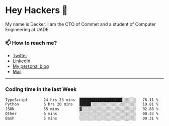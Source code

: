 # Hey Hackers 👋

My name is Decker. I am the CTO of Commet and a student of Computer Engineering at UADE.

### 📫 How to reach me?
- [Twitter](https://x.com/0xDecker) 
- [LinkedIn](https://www.linkedin.com/in/decker-urbano/) 
- [My personal blog](http://decker.sh) 
- [Mail](mailto:me@decker.sh)

---

### Coding time in the last Week

<!--START_SECTION:waka-->

```txt
TypeScript       24 hrs 23 mins  ███████████████████░░░░░░   76.11 %
Python           6 hrs 20 mins   █████░░░░░░░░░░░░░░░░░░░░   19.81 %
JSON             55 mins         ▓░░░░░░░░░░░░░░░░░░░░░░░░   02.88 %
Other            6 mins          ░░░░░░░░░░░░░░░░░░░░░░░░░   00.33 %
Bash             5 mins          ░░░░░░░░░░░░░░░░░░░░░░░░░   00.31 %
```

<!--END_SECTION:waka-->
